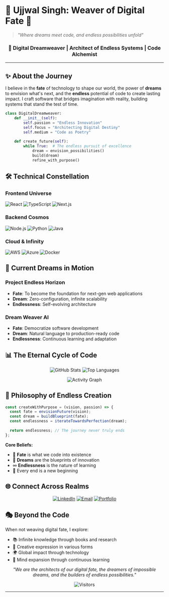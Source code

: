 # 🌌 Ujjwal Singh: Weaver of Digital Fate 🌌

> *"Where dreams meet code, and endless possibilities unfold"*

<div align="center">

### 🎯 **Digital Dreamweaver** | **Architect of Endless Systems** | **Code Alchemist**

</div>

---

## ✨ **About the Journey**

I believe in the **fate** of technology to shape our world, the power of **dreams** to envision what's next, and the **endless** potential of code to create lasting impact. I craft software that bridges imagination with reality, building systems that stand the test of time.

```python
class DigitalDreamweaver:
    def __init__(self):
        self.passion = "Endless Innovation"
        self.focus = "Architecting Digital Destiny"
        self.medium = "Code as Poetry"
    
    def create_future(self):
        while True:  # The endless pursuit of excellence
            dream = envision_possibilities()
            build(dream)
            refine_with_purpose()
```

## 🛠️ **Technical Constellation**

### **Frontend Universe**
![React](https://img.shields.io/badge/React-61DAFB?style=for-the-badge&logo=react&logoColor=black)
![TypeScript](https://img.shields.io/badge/TypeScript-3178C6?style=for-the-badge&logo=typescript&logoColor=white)
![Next.js](https://img.shields.io/badge/Next.js-000000?style=for-the-badge&logo=next.js&logoColor=white)

### **Backend Cosmos**
![Node.js](https://img.shields.io/badge/Node.js-339933?style=for-the-badge&logo=nodedotjs&logoColor=white)
![Python](https://img.shields.io/badge/Python-3776AB?style=for-the-badge&logo=python&logoColor=white)
![Java](https://img.shields.io/badge/Java-007396?style=for-the-badge&logo=java&logoColor=white)

### **Cloud & Infinity**
![AWS](https://img.shields.io/badge/AWS-232F3E?style=for-the-badge&logo=amazonaws&logoColor=white)
![Azure](https://img.shields.io/badge/Azure-0078D4?style=for-the-badge&logo=microsoftazure&logoColor=white)
![Docker](https://img.shields.io/badge/Docker-2496ED?style=for-the-badge&logo=docker&logoColor=white)

## 🌠 **Current Dreams in Motion**

### **Project Endless Horizon**
- **Fate**: To become the foundation for next-gen web applications
- **Dream**: Zero-configuration, infinite scalability  
- **Endlessness**: Self-evolving architecture

### **Dream Weaver AI**
- **Fate**: Democratize software development
- **Dream**: Natural language to production-ready code
- **Endlessness**: Continuous learning and adaptation

## 📊 **The Eternal Cycle of Code**

<div align="center">

![GitHub Stats](https://github-readme-stats.vercel.app/api?username=fallofpheonix&show_icons=true&theme=radical&hide_border=true)
![Top Languages](https://github-readme-stats.vercel.app/api/top-langs/?username=fallofpheonix&layout=compact&theme=radical&hide_border=true)

![Activity Graph](https://github-readme-activity-graph.vercel.app/graph?username=fallofpheonix&theme=react-dark&hide_border=true&area=true)

</div>

## 🌈 **Philosophy of Endless Creation**

```javascript
const createWithPurpose = (vision, passion) => {
  const fate = envisionFuture(vision);
  const dream = buildBlueprint(fate);
  const endlessness = iterateTowardsPerfection(dream);
  
  return endlessness; // The journey never truly ends
};
```

**Core Beliefs:**
- 🎯 **Fate** is what we code into existence
- 💫 **Dreams** are the blueprints of innovation  
- ∞ **Endlessness** is the nature of learning
- 🔄 Every end is a new beginning

## 🌐 **Connect Across Realms**

<div align="center">

[![LinkedIn](https://img.shields.io/badge/LinkedIn-Professional%20Destiny-0077B5?style=for-the-badge&logo=linkedin&logoColor=white)](https://www.linkedin.com/in/ujjwal-singh-b42699289/)
[![Email](https://img.shields.io/badge/Email-Digital%20Scrolls-D14836?style=for-the-badge&logo=gmail&logoColor=white)](mailto:ujjosing@gmail.com)
[![Portfolio](https://img.shields.io/badge/Portfolio-Dream%20Gallery-FF7139?style=for-the-badge&logo=firefox&logoColor=white)](https://yourportfolio.com)

</div>

## 🎭 **Beyond the Code**

When not weaving digital fate, I explore:
- 📚 Infinite knowledge through books and research
- 🎨 Creative expression in various forms  
- 🌍 Global impact through technology
- 🧠 Mind expansion through continuous learning

<div align="center">

*"We are the architects of our digital fate, the dreamers of impossible dreams, and the builders of endless possibilities."*

![Visitors](https://komarev.com/ghpvc/?username=fallofpheonix&color=blueviolet&style=flat-square&label=Celestial+Visitors)

</div>

---
